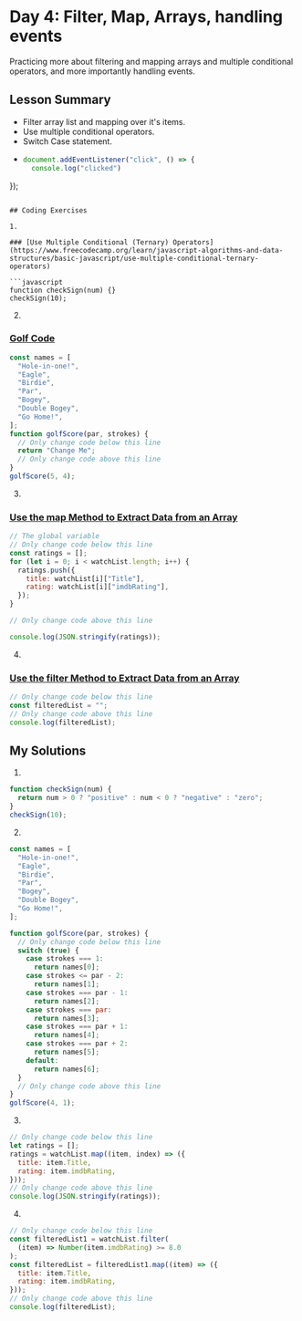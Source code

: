 # Day 4: Filter, Map, Arrays, handling events

Practicing more about filtering and mapping arrays and multiple conditional operators, and more importantly handling events.

## Lesson Summary

- Filter array list and mapping over it's items.
- Use multiple conditional operators.
- Switch Case statement.
- ```javascript
  document.addEventListener("click", () => {
    console.log("clicked")
});
  ```

## Coding Exercises

1.

### [Use Multiple Conditional (Ternary) Operators](https://www.freecodecamp.org/learn/javascript-algorithms-and-data-structures/basic-javascript/use-multiple-conditional-ternary-operators)

```javascript
function checkSign(num) {}
checkSign(10);
```

2.

### [Golf Code](https://www.freecodecamp.org/learn/javascript-algorithms-and-data-structures/basic-javascript/golf-code)

```javascript
const names = [
  "Hole-in-one!",
  "Eagle",
  "Birdie",
  "Par",
  "Bogey",
  "Double Bogey",
  "Go Home!",
];
function golfScore(par, strokes) {
  // Only change code below this line
  return "Change Me";
  // Only change code above this line
}
golfScore(5, 4);
```

3.

### [Use the map Method to Extract Data from an Array](https://www.freecodecamp.org/learn/javascript-algorithms-and-data-structures/functional-programming/use-the-map-method-to-extract-data-from-an-array)

```javascript
// The global variable
// Only change code below this line
const ratings = [];
for (let i = 0; i < watchList.length; i++) {
  ratings.push({
    title: watchList[i]["Title"],
    rating: watchList[i]["imdbRating"],
  });
}

// Only change code above this line

console.log(JSON.stringify(ratings));
```

4.

### [Use the filter Method to Extract Data from an Array](https://www.freecodecamp.org/learn/javascript-algorithms-and-data-structures/functional-programming/use-the-filter-method-to-extract-data-from-an-array)

```javascript
// Only change code below this line
const filteredList = "";
// Only change code above this line
console.log(filteredList);
```

## My Solutions

1.

```javascript
function checkSign(num) {
  return num > 0 ? "positive" : num < 0 ? "negative" : "zero";
}
checkSign(10);
```

2.

```javascript
const names = [
  "Hole-in-one!",
  "Eagle",
  "Birdie",
  "Par",
  "Bogey",
  "Double Bogey",
  "Go Home!",
];

function golfScore(par, strokes) {
  // Only change code below this line
  switch (true) {
    case strokes === 1:
      return names[0];
    case strokes <= par - 2:
      return names[1];
    case strokes === par - 1:
      return names[2];
    case strokes === par:
      return names[3];
    case strokes === par + 1:
      return names[4];
    case strokes === par + 2:
      return names[5];
    default:
      return names[6];
  }
  // Only change code above this line
}
golfScore(4, 1);
```

3.

```javascript
// Only change code below this line
let ratings = [];
ratings = watchList.map((item, index) => ({
  title: item.Title,
  rating: item.imdbRating,
}));
// Only change code above this line
console.log(JSON.stringify(ratings));
```

4.

```javascript
// Only change code below this line
const filteredList1 = watchList.filter(
  (item) => Number(item.imdbRating) >= 8.0
);
const filteredList = filteredList1.map((item) => ({
  title: item.Title,
  rating: item.imdbRating,
}));
// Only change code above this line
console.log(filteredList);
```
